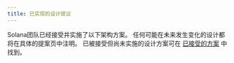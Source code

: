 ```yaml
---
title: 已实现的设计提议
---
```


Solana团队已经接受并实施了以下架构方案。  任何可能在未来发生变化的设计都将在具体的提案页中注明。 已被接受但尚未实施的设计方案可在 [ 已接受的方案](../proposals/accepted-design-proposals.md) 中找到。
